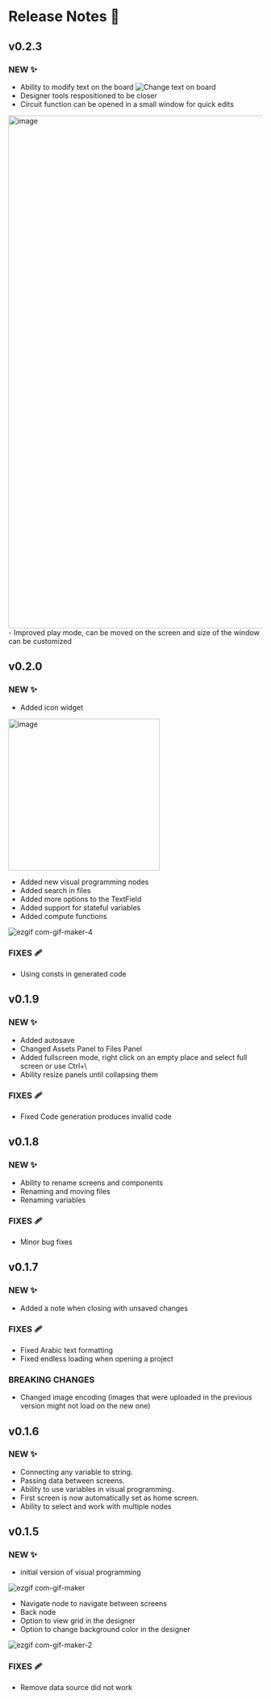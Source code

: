 # Release Notes 🚀

## v0.2.3
### NEW ✨
- Ability to modify text on the board
![Change text on board](https://user-images.githubusercontent.com/9257609/203562429-198e864a-5a4c-4bfd-957a-1ea1b122878e.gif)
- Designer tools respositioned to be closer
- Circuit function can be opened in a small window for quick edits
<img width="1014" alt="image" src="https://user-images.githubusercontent.com/9257609/203563345-2588746b-7e94-4e98-b11c-1a9a9dba19b5.png">
- Improved play mode, can be moved on the screen and size of the window can be customized


## v0.2.0
### NEW ✨
- Added icon widget

<img width="300" alt="image" src="https://user-images.githubusercontent.com/9257609/189947401-20b1e7c7-5f5e-4504-9270-e13ccb633d4b.png">


- Added new visual programming nodes
- Added search in files
- Added more options to the TextField
- Added support for stateful variables
- Added compute functions

![ezgif com-gif-maker-4](https://user-images.githubusercontent.com/9257609/189953234-54fd4c12-1153-4f3e-8c09-34a5ea61d444.gif)


### FIXES 🩹 
- Using consts in generated code

## v0.1.9
### NEW ✨
- Added autosave
- Changed Assets Panel to Files Panel
- Added fullscreen mode, right click on an empty place and select full screen or use Ctrl+\
- Ability resize panels until collapsing them

### FIXES 🩹 
- Fixed Code generation produces invalid code

## v0.1.8
### NEW ✨
- Ability to rename screens and components
- Renaming and moving files
- Renaming variables

### FIXES 🩹 
- Minor bug fixes

## v0.1.7
### NEW ✨
- Added a note when closing with unsaved changes

### FIXES 🩹 
- Fixed Arabic text formatting
- Fixed endless loading when opening a project

### BREAKING CHANGES
- Changed image encoding (images that were uploaded in the previous version might not load on the new one)

## v0.1.6
### NEW ✨
- Connecting any variable to string.
- Passing data between screens.
- Ability to use variables in visual programming.
- First screen is now automatically set as home screen.
- Ability to select and work with multiple nodes

## v0.1.5
### NEW ✨
- initial version of visual programming

![ezgif com-gif-maker](https://user-images.githubusercontent.com/9257609/172191208-68fa6e4d-f203-411f-95d1-76b0873ee600.gif)


- Navigate node to navigate between screens
- Back node
- Option to view grid in the designer
- Option to change background color in the designer

![ezgif com-gif-maker-2](https://user-images.githubusercontent.com/9257609/172191247-f49fe969-c60e-4cb3-8725-86c798e3f994.gif)


### FIXES 🩹 
- Remove data source did not work
